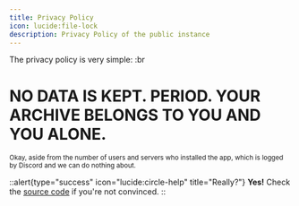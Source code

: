 ```yaml
---
title: Privacy Policy
icon: lucide:file-lock
description: Privacy Policy of the public instance
---
```


The privacy policy is very simple:
:br
# NO DATA IS KEPT. PERIOD. YOUR ARCHIVE BELONGS TO YOU AND YOU ALONE.

<small>Okay, aside from the number of users and servers who installed the app, which is logged by Discord and we can do nothing about.</small>

::alert{type="success" icon="lucide:circle-help" title="Really?"}
**Yes!** Check the [source code](https://github.com/Ast3risk-ops/archiver/blog/main/main.py) if you're not convinced.
::